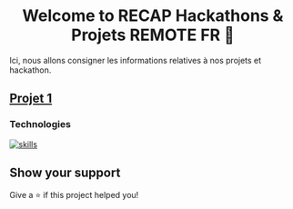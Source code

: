 <h1 align="center">Welcome to RECAP Hackathons & Projets REMOTE FR 👋</h1>

Ici, nous allons consigner les informations relatives à nos projets et hackathon.

## [Projet 1](#)

### Technologies

[![skills](https://skillicons.dev/icons?i=js,html,css,git,github,figma)](#)

## Show your support

Give a ⭐️ if this project helped you!
